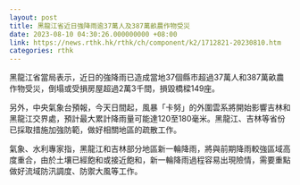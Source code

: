 ```yaml
---
layout: post
title: 黑龍江省近日強降雨逾37萬人及387萬畝農作物受災
date: 2023-08-10 04:30:26.000000000 +08:00
link: https://news.rthk.hk/rthk/ch/component/k2/1712821-20230810.htm
categories: rthk
---
```


黑龍江省當局表示，近日的強降雨已造成當地37個縣市超過37萬人和387萬畝農作物受災，倒塌或受損房屋超過2萬3千間，損毀橋樑149座。

另外，中央氣象台預報，今天日間起，風暴「卡努」的外圍雲系將開始影響吉林和黑龍江交界處，預計最大累計降雨量可能達120至180毫米。黑龍江、吉林等省份已採取措施加強防範，做好相關地區的疏散工作。

氣象、水利專家指，黑龍江和吉林部分地區新一輪降雨，將與前期降雨較強區域高度重合，由於土壤已經飽和或接近飽和，新一輪降雨過程容易出現險情，需要重點做好流域防汛調度、防禦大風等工作。
